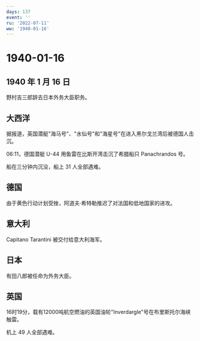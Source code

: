 ```yaml
---
days: 137
event: ''
ru: '2022-07-11'
ww: '1940-01-16'
---
```


# 1940-01-16

## 1940 年 1 月 16 日

野村吉三郎辞去日本外务大臣职务。

## 大西洋

据报道，英国潜艇"海马号"、"水仙号"和"海星号"在进入黑尔戈兰湾后被德国人击沉。

06:11，德国潜艇 U-44 用鱼雷在比斯开湾击沉了希腊船只 Panachrandos 号。

船在三分钟内沉没，船上 31 人全部遇难。

## 德国

由于黄色行动计划受挫，阿道夫·希特勒推迟了对法国和低地国家的进攻。

## 意大利

Capitano Tarantini 被交付给意大利海军。

## 日本

有田八郎被任命为外务大臣。

## 英国

16时19分，载有12000吨航空燃油的英国油轮"Inverdargle"号在布里斯托尔海峡触雷。

机上 49 人全部遇难。